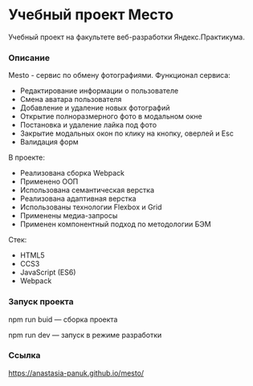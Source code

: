 # Учебный проект Место

Учебный проект на факультете веб-разработки Яндекс.Практикума.

### Описание

Mesto - сервис по обмену фотографиями.
Функционал сервиса:

- Редактирование информации о пользователе
- Смена аватара пользователя
- Добавление и удаление новых фотографий
- Открытие полноразмерного фото в модальном окне
- Постановка и удаление лайка под фото
- Закрытие модальных окон по клику на кнопку, оверлей и Esc
- Валидация форм

В проекте:

- Реализована сборка Webpack
- Применено ООП
- Использована семантическая верстка
- Реализована адаптивная верстка
- Использованы технологии Flexbox и Grid
- Применены медиа-запросы
- Применен компонентный подход по методологии БЭМ

Стек:

- HTML5
- CCS3
- JavaScript (ES6)
- Webpack

### Запуск проекта

npm run buid — сборка проекта

npm run dev — запуск в режиме разработки

### Ссылка

https://anastasia-panuk.github.io/mesto/
